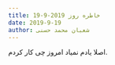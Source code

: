 ```yaml
---
title: خاطره روز 2019-9-19
date: 2019-9-19
author: شعبان محمد حسنی
---
```


اصلا یادم نمیاد امروز چی کار کردم.
